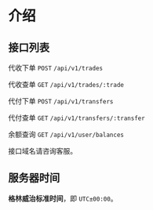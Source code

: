 # 介绍

## 接口列表

代收下单
`POST` `/api/v1/trades`

代收查单
`GET` `/api/v1/trades/:trade`

代付下单
`POST` `/api/v1/transfers`

代付查单
`GET` `/api/v1/transfers/:transfer`

余额查询
`GET` `/api/v1/user/balances`

接口域名请咨询客服。

## 服务器时间

**格林威治标准时间**，即 `UTC±00:00`。
